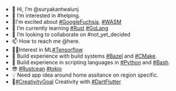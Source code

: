 - 👋 Hi, I’m @suryakantwalunj
- 👀 I’m interested in #helping.
- 🤪I'm excited about [#GoogleFuchsia](https://fuchsia.dev/), [#WASM](https://webassembly.org/) 
- 🌱 I’m currently learning [#Rust](https://www.rust-lang.org/) [#GoLang](https://go.dev/) 
- 💞️ I’m looking to collaborate on #not_yet_decided 
- 📫 How to reach me @here.
- 💪🏽Interest in ML[#Tensorflow](https://www.tensorflow.org/)
- 🍳 Build experience with build systems [#Bazel](https://bazel.build/) and [#CMake](https://cmake.org/).
- 🍗 Build experience in scripting languages in [#Python](https://docs.python.org/3/) and [#Bash](https://www.gnu.org/software/bash/manual/html_node/index.html#SEC_Contents).
- 😎 [#Rustcean](https://rustaceans.org/) [#tokio](https://tokio.rs/)
- 💡 Need app idea around home assitance on region specific.
- 👻[#CreativityGoal](https://flutter.dev/) Creativity with [#DartFlutter](https://flutter.dev/)
<!---
suryakantwalunj/suryakantwalunj is a ✨ special ✨ repository because its `README.md` (this file) appears on your GitHub profile.
You can click the Preview link to take a look at your changes.
--->
